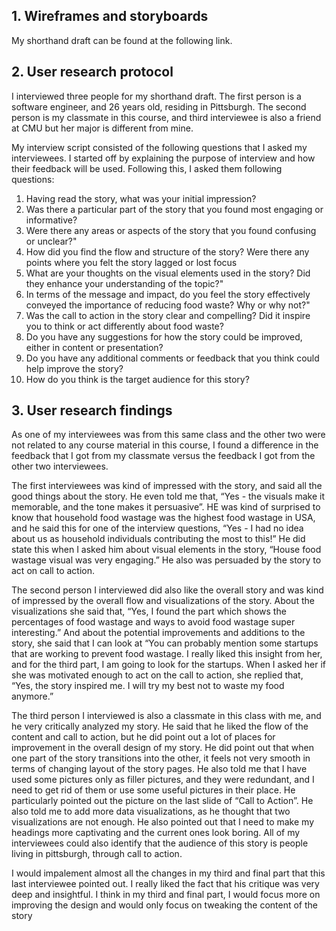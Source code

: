 ## 1. Wireframes and storyboards
My shorthand draft can be found at the following link.

## 2. User research protocol

I interviewed three people for my shorthand draft. The first person is a software engineer, and 26 years old, residing in Pittsburgh. 
The second person is my classmate in this course, and third interviewee is also a friend at CMU but her major is different from mine. 

My interview script consisted of the following questions that I asked my interviewees. I started off by explaining the purpose of interview and how their feedback will be used. Following this, I asked them following questions:

1.	Having read the story, what was your initial impression?
2.	Was there a particular part of the story that you found most engaging or informative?
3.	Were there any areas or aspects of the story that you found confusing or unclear?"
4.	How did you find the flow and structure of the story? Were there any points where you felt the story lagged or lost focus
5.	What are your thoughts on the visual elements used in the story? Did they enhance your understanding of the topic?"
6.	In terms of the message and impact, do you feel the story effectively conveyed the importance of reducing food waste? Why or why not?"
7.	Was the call to action in the story clear and compelling? Did it inspire you to think or act differently about food waste?
8.	Do you have any suggestions for how the story could be improved, either in content or presentation?
9.	Do you have any additional comments or feedback that you think could help improve the story?
10.	How do you think is the target audience for this story?


## 3. User research findings
As one of my interviewees was from this same class and the other two were not related to any course material in this course, I found a difference in the feedback that I got from my classmate versus the feedback I got from the other two interviewees. 

The first interviewees was kind of impressed with the story, and said all the good things about the story. He even told me that, “Yes - the visuals make it memorable, and the tone makes it persuasive”. HE was kind of surprised to know that household food wastage was the highest food wastage in USA, and he said this for one of the interview questions, “Yes - I had no idea about us as household individuals contributing the most to this!” He did state this when I asked him about visual elements in the story, “House food wastage visual was very engaging.”
He also was persuaded by the story to act on call to action. 

The second person I interviewed did also like the overall story and was kind of impressed by the overall flow and visualizations of the story. About the visualizations she said that, “Yes, I found the part which shows the percentages of food wastage and ways to avoid food wastage super interesting.” And about the potential improvements and additions to the story, she said that I can look at “You can probably mention some startups that are working to prevent food wastage. I really liked this insight from her, and for the third part, I am going to look for the startups. When I asked her if she was motivated enough to act on the call to action, she replied that, “Yes, the story inspired me. I will try my best not to waste my food anymore.”

The third person I interviewed is also a classmate in this class with me, and he very critically analyzed my story. He said that he liked the flow of the content and call to action, but he did point out a lot of places for improvement in the overall design of my story. He did point out that when one part of the story transitions into the other, it feels not very smooth in terms of changing layout of the story pages. He also told me that I have used some pictures only as filler pictures, and they were redundant, and I need to get rid of them or use some useful pictures in their place. He particularly pointed out the picture on the last slide of “Call to Action”. He also told me to add more data visualizations, as he thought that two visualizations are not enough. He also pointed out that I need to make my headings more captivating and the current ones look boring. 
All of my interviewees could also identify that the audience of this story is people living in pittsburgh, through call to action.

I would impalement almost all the changes in my third and final part that this last interviewee pointed out. I really liked the fact that his critique was very deep and insightful. I think in my third and final part, I would focus more on improving the design and would only focus on tweaking the content of the story




